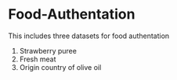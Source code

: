 # Food-Authentation
This includes three datasets for food authentation
1. Strawberry puree
2. Fresh meat
3. Origin country of olive oil
